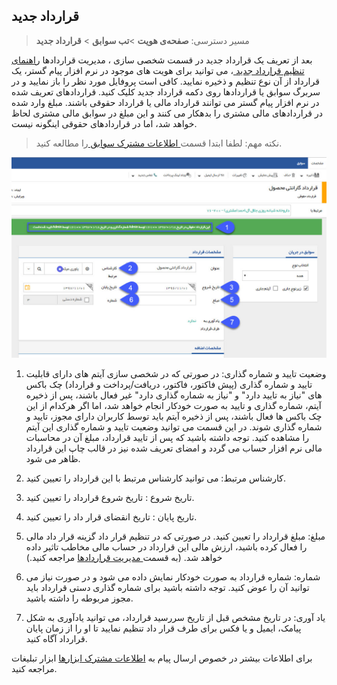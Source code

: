 ﻿## قرارداد جدید

> مسیر دسترسی:  **صفحه‌ی هویت** >**تب سوابق** > **قرارداد جدید** 

بعد از تعریف یک قرارداد جدید در قسمت شخصی سازی ، مدیریت قراردادها [ راهنمای تنظیم قرارداد جدید ](https://github.com/1stco/PayamGostarDocs/blob/master/help2.5.4/Settings/Personalization-crm/Contract-management/Contract-management.md)، می توانید برای هویت های موجود در نرم افزار پیام گستر، یک قرارداد از آن نوع تنظیم و ذخیره نمایید. کافی است پروفایل مورد نظر را باز نمایید و در سربرگ سوابق یا قراردادها روی دکمه قرارداد جدید کلیک کنید. قراردادهای تعریف شده در نرم افزار پیام گستر می توانند قرارداد مالی یا قرارداد حقوقی باشند. مبلغ وارد شده در قراردادهای مالی مشتری را بدهکار می کنند و این مبلغ در سوابق مالی مشتری لحاظ خواهد شد، اما در قراردادهای حقوقی اینگونه نیست.

> نکته مهم: لطفا ابتدا قسمت[ اطلاعات مشترک سوابق ](https://github.com/1stco/PayamGostarDocs/blob/master/help%202.5.4/Integrated-bank/Database/Records/Joint-record-information/Joint-record-information.md)را مطالعه کنید.

![](NewContract.jpg)


1. وضعیت تایید و شماره گذاری: در صورتی که در شخصی سازی آیتم های دارای قابلیت تایید و شماره گذاری (پیش فاکتور، فاکتور، دریافت/پرداخت و قرارداد) چک باکس های "نیاز به تایید دارد" و "نیاز به شماره گذاری دارد" غیر فعال باشند، پس از ذخیره آیتم، شماره گذاری و تایید به صورت خودکار انجام خواهد شد، اما اگر هرکدام از این چک باکس ها فعال باشند، پس از ذخیره آیتم باید توسط کاربران دارای مجوز، تایید و شماره گذاری شوند. در این قسمت می توانید وضعیت تایید و شماره گذاری این آیتم را مشاهده کنید. توجه داشته باشید که  پس از تایید قرارداد، مبلغ آن در محاسبات مالی نرم افزار حساب می گردد و امضای تعریف شده نیز در قالب چاپ این قرارداد ظاهر می شود.

2. کارشناس مرتبط: می توانید کارشناس مرتبط با این قرارداد را تعیین کنید.

3. تاریخ شروع : تاریخ شروع قرارداد را تعیین کنید.

4. تاریخ پایان : تاریخ انقضای قرار داد را تعیین کنید.

5.  مبلغ: مبلغ قرارداد را تعیین کنید. در صورتی که در تنظیم قرار داد گزینه قرار داد مالی را فعال کرده باشید، ارزش مالی این قرارداد در حساب مالی مخاطب تاثیر داده خواهد شد. (به قسمت[  مدیریت قراردادها](https://github.com/1stco/PayamGostarDocs/blob/master/help%202.5.4/Settings/Personalization-crm/Contract-management/Contract-management.md) مراجعه کنید.)

6. شماره: شماره قرارداد به صورت خودکار نمایش داده می شود و در صورت نیاز می توانید آن را عوض کنید. توجه داشته باشید برای شماره گذاری دستی قرارداد باید مجوز مربوطه را داشته باشید.

7. یاد آوری: در تاریخ مشخص قبل از تاریخ سررسید قرارداد، می توانید یادآوری به شکل پیامک، ایمیل و یا فکس برای طرف قرار داد تنظیم نمایید تا او را از زمان پایان قرارداد آگاه کنید.

برای اطلاعات بیشتر در خصوص ارسال پیام به [اطلاعات مشترک ابزارها](https://github.com/1stco/PayamGostarDocs/blob/master/help%202.5.4/Marketing/moshtarak-abzar/moshtarak-abzar.md) ابزار تبلیغات مراجعه کنید.

